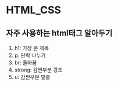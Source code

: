 # HTML_CSS

## 자주 사용하는 html태그 알아두기
1. h1: 가장 큰 제목
2. p: 단락 나누기
3. br: 줄바꿈
4. strong: 감싼부분 강조
5. u: 감싼부분 밑줄
